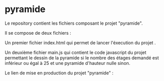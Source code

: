# pyramide


Le repository contient les fichiers composant  le projet "pyramide".

Il se compose de deux  fichiers : 

Un premier fichier index.html qui permet de lancer l'éxecution du projet .

Un deuxième fichier main.js qui contient  le code javascript du projet permettant le dessin de la pyramide si le nombre des étages demandé est inférieur ou égal à 25 et une pyramide d'hauteur nulle sinon.
  

Le lien de mise en production du projet "pyramide" : 

